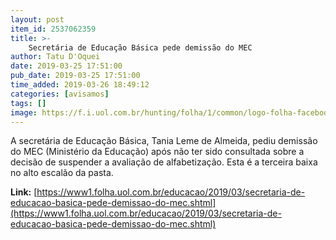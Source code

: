 ```yaml
---
layout: post
item_id: 2537062359
title: >-
    Secretária de Educação Básica pede demissão do MEC
author: Tatu D'Oquei
date: 2019-03-25 17:51:00
pub_date: 2019-03-25 17:51:00
time_added: 2019-03-26 18:49:12
categories: [avisamos]
tags: []
image: https://f.i.uol.com.br/hunting/folha/1/common/logo-folha-facebook.jpg
---
```


A secretária de Educação Básica, Tania Leme de Almeida, pediu demissão do MEC (Ministério da Educação) após não ter sido consultada sobre a decisão de suspender a avaliação de alfabetização. Esta é a terceira baixa no alto escalão da pasta.

**Link:** [https://www1.folha.uol.com.br/educacao/2019/03/secretaria-de-educacao-basica-pede-demissao-do-mec.shtml](https://www1.folha.uol.com.br/educacao/2019/03/secretaria-de-educacao-basica-pede-demissao-do-mec.shtml)

